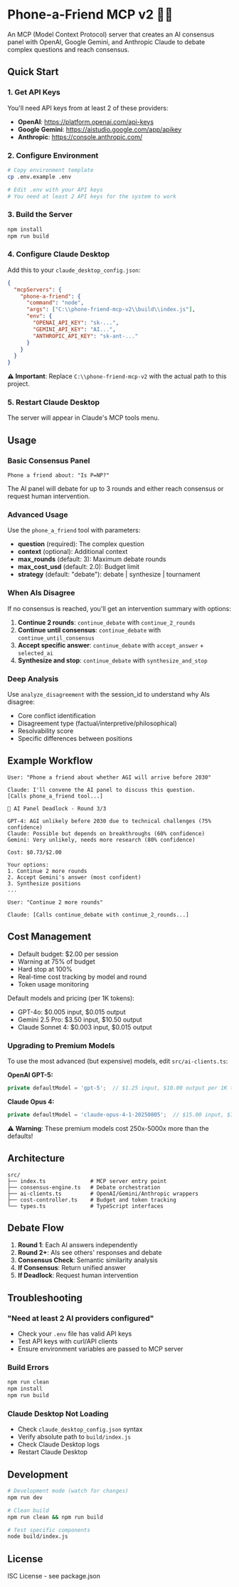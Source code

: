 # Phone-a-Friend MCP v2 🤖📞

An MCP (Model Context Protocol) server that creates an AI consensus panel with OpenAI, Google Gemini, and Anthropic Claude to debate complex questions and reach consensus.

## Quick Start

### 1. Get API Keys

You'll need API keys from at least 2 of these providers:

- **OpenAI**: https://platform.openai.com/api-keys
- **Google Gemini**: https://aistudio.google.com/app/apikey  
- **Anthropic**: https://console.anthropic.com/

### 2. Configure Environment

```bash
# Copy environment template
cp .env.example .env

# Edit .env with your API keys
# You need at least 2 API keys for the system to work
```

### 3. Build the Server

```bash
npm install
npm run build
```

### 4. Configure Claude Desktop

Add this to your `claude_desktop_config.json`:

```json
{
  "mcpServers": {
    "phone-a-friend": {
      "command": "node",
      "args": ["C:\\phone-friend-mcp-v2\\build\\index.js"],
      "env": {
        "OPENAI_API_KEY": "sk-...",
        "GEMINI_API_KEY": "AI...",
        "ANTHROPIC_API_KEY": "sk-ant-..."
      }
    }
  }
}
```

**⚠️ Important**: Replace `C:\\phone-friend-mcp-v2` with the actual path to this project.

### 5. Restart Claude Desktop

The server will appear in Claude's MCP tools menu.

## Usage

### Basic Consensus Panel

```
Phone a friend about: "Is P=NP?"
```

The AI panel will debate for up to 3 rounds and either reach consensus or request human intervention.

### Advanced Usage

Use the `phone_a_friend` tool with parameters:

- **question** (required): The complex question
- **context** (optional): Additional context  
- **max_rounds** (default: 3): Maximum debate rounds
- **max_cost_usd** (default: 2.0): Budget limit
- **strategy** (default: "debate"): debate | synthesize | tournament

### When AIs Disagree

If no consensus is reached, you'll get an intervention summary with options:

1. **Continue 2 rounds**: `continue_debate` with `continue_2_rounds`
2. **Continue until consensus**: `continue_debate` with `continue_until_consensus` 
3. **Accept specific answer**: `continue_debate` with `accept_answer` + `selected_ai`
4. **Synthesize and stop**: `continue_debate` with `synthesize_and_stop`

### Deep Analysis

Use `analyze_disagreement` with the session_id to understand why AIs disagree:

- Core conflict identification
- Disagreement type (factual/interpretive/philosophical)  
- Resolvability score
- Specific differences between positions

## Example Workflow

```
User: "Phone a friend about whether AGI will arrive before 2030"

Claude: I'll convene the AI panel to discuss this question.
[Calls phone_a_friend tool...]

🚨 AI Panel Deadlock - Round 3/3

GPT-4: AGI unlikely before 2030 due to technical challenges (75% confidence)
Claude: Possible but depends on breakthroughs (60% confidence)  
Gemini: Very unlikely, needs more research (80% confidence)

Cost: $0.73/$2.00

Your options:
1. Continue 2 more rounds
2. Accept Gemini's answer (most confident)
3. Synthesize positions
...

User: "Continue 2 more rounds"

Claude: [Calls continue_debate with continue_2_rounds...]
```

## Cost Management

- Default budget: $2.00 per session
- Warning at 75% of budget  
- Hard stop at 100%
- Real-time cost tracking by model and round
- Token usage monitoring

Default models and pricing (per 1K tokens):
- GPT-4o: $0.005 input, $0.015 output
- Gemini 2.5 Pro: $3.50 input, $10.50 output  
- Claude Sonnet 4: $0.003 input, $0.015 output

### Upgrading to Premium Models

To use the most advanced (but expensive) models, edit `src/ai-clients.ts`:

**OpenAI GPT-5:**
```typescript
private defaultModel = 'gpt-5';  // $1.25 input, $10.00 output per 1K tokens
```

**Claude Opus 4:**
```typescript  
private defaultModel = 'claude-opus-4-1-20250805';  // $15.00 input, $75.00 output per 1K tokens
```

⚠️ **Warning**: These premium models cost 250x-5000x more than the defaults!

## Architecture

```
src/
├── index.ts              # MCP server entry point
├── consensus-engine.ts   # Debate orchestration
├── ai-clients.ts         # OpenAI/Gemini/Anthropic wrappers
├── cost-controller.ts    # Budget and token tracking  
└── types.ts              # TypeScript interfaces
```

## Debate Flow

1. **Round 1**: Each AI answers independently
2. **Round 2+**: AIs see others' responses and debate
3. **Consensus Check**: Semantic similarity analysis
4. **If Consensus**: Return unified answer
5. **If Deadlock**: Request human intervention

## Troubleshooting

### "Need at least 2 AI providers configured"

- Check your `.env` file has valid API keys
- Test API keys with curl/API clients
- Ensure environment variables are passed to MCP server

### Build Errors

```bash
npm run clean
npm install
npm run build
```

### Claude Desktop Not Loading

- Check `claude_desktop_config.json` syntax
- Verify absolute path to `build/index.js`
- Check Claude Desktop logs
- Restart Claude Desktop

## Development

```bash
# Development mode (watch for changes)
npm run dev

# Clean build
npm run clean && npm run build

# Test specific components
node build/index.js
```

## License

ISC License - see package.json